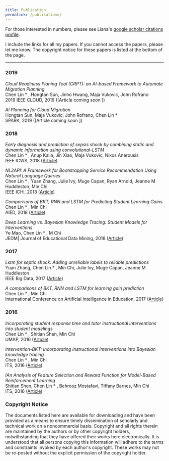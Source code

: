```yaml
---
title: Publication
permalink: /publications/
---
```



For those interested in numbers, please see Liana's [google scholar citations profile](https://scholar.google.com/citations?user=zkWwUIMAAAAJ&hl=en).

I include the links for all my papers. If you cannot access the papers, please let me know. The copyright notice for these papers is listed at the bottom of the page.

<hr>

### 2019
_Cloud Readiness Planing Tool (CRPT): an AI-based Framework to Automate Migration Planning_<br>
Chen Lin * , Hongtan Sun, Jinho Hwang, Maja Vukovic, John Rofrano<br>
2019 IEEE CLOUD, 2019 ([Article coming soon ])

_AI Planning for Cloud Migration_<br>
Hongtan Sun, Maja Vukovic, John Rofrano, Chen Lin * <br>
SPARK, 2019 ([Article coming soon ])


### 2018
_Early diagnosis and prediction of sepsis shock by combining static and dynamic information using convolutional-LSTM_<br>
Chen Lin * , Anup Kalia, Jin Xiao, Maja Vukovic, Nikos Anerousis<br>
IEEE ICWS, 2018 ([Article](https://ieeexplore.ieee.org/abstract/document/8456354))

_NL2API: A Framework for Bootstrapping Service Recommendation Using Natural Language Queries_<br>
Chen Lin * , Yuan Zhang, Julie Ivy, Muge Capan, Ryan Arnold, Jeanne M Huddleston, Min Chi<br>
IEEE ICHI, 2018 ([Article](https://ieeexplore.ieee.org/abstract/document/8419365))

_Comparisons of BKT, RNN and LSTM for Predicting Student Learning Gains_<br>
Chen Lin * , Min Chi<br>
AIED, 2018 ([Article](https://people.engr.ncsu.edu/mchi/pdfs/AIED2017_LianaFinal.pdf))

_Deep Learning vs. Bayesian Knowledge Tracing: Student Models for Interventions_<br>
Ye Mao, Chen Lin * , M Chi<br>
JEDM| Journal of Educational Data Mining, 2018 ([Article](https://jedm.educationaldatamining.org/index.php/JEDM/article/view/318))

### 2017
_Lstm for septic shock: Adding unreliable labels to reliable predictions_<br>
Yuan Zhang, Chen Lin * , Min Chi, Julie Ivy, Muge Capan, Jeanne M Huddleston<br>
IEEE Big Data, 2017 ([Article](https://ieeexplore.ieee.org/abstract/document/8258049))

_A comparisons of BKT, RNN and LSTM for learning gain prediction_<br>
Chen Lin * , Min Chi<br>
International Conference on Artificial Intelligence in Education, 2017 ([Article](https://link.springer.com/chapter/10.1007/978-3-319-61425-0_58))

### 2016
_Incorporating student response time and tutor instructional interventions into student modelings_<br>
Chen Lin * , Shitian Shen, Min Chi<br>
UMAP, 2016 ([Article](https://dl.acm.org/citation.cfm?id=2930291))

_Intervention-BKT: Incorporating instructional interventions into Bayesian knowledge tracing_<br>
Chen Lin * , Min Chi<br>
ITS, 2016 ([Article](https://dl.acm.org/citation.cfm?id=2930291))

_IAn Analysis of Feature Selection and Reward Function for Model-Based Reinforcement Learning_<br>
Shitian Shen, Chen Lin * , Behrooz Mostafavi, Tiffany Barnes, Min Chi<br>
ITS, 2016 ([Article](https://dl.acm.org/citation.cfm?id=2930291))

### Copyright Notice

The documents listed here are available for downloading and have been provided as a means to ensure timely dissemination of scholarly and technical work on a noncommercial basis. Copyright and all rights therein are maintained by the authors or by other copyright holders, notwithstanding that they have offered their works here electronically. It is understood that all persons copying this information will adhere to the terms and constraints invoked by each author's copyright. These works may not be re-posted without the explicit permission of the copyright holder.
